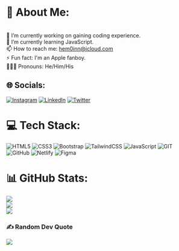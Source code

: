 # 💫 About Me:
<br>🔭 I’m currently working on gaining coding experience.<br>🌱 I’m currently learning JavaScript.<br>📫 How to reach me: hem0inn@icloud.com<br>⚡ Fun fact: I'm an Apple fanboy.<br>🧔🏻‍♂️ Pronouns: He/Him/His


## 🌐 Socials:
[![Instagram](https://img.shields.io/badge/Instagram-%23E4405F.svg?logo=Instagram&logoColor=white)](https://instagram.com/MartinFlischman) [![LinkedIn](https://img.shields.io/badge/LinkedIn-%230077B5.svg?logo=linkedin&logoColor=white)](https://linkedin.com/in/MartinFlischman) [![Twitter](https://img.shields.io/badge/Twitter-%231DA1F2.svg?logo=Twitter&logoColor=white)](https://twitter.com/MartinFlischman) 

# 💻 Tech Stack:
![HTML5](https://img.shields.io/badge/html5-%23E34F26.svg?style=flat&logo=html5&logoColor=white) ![CSS3](https://img.shields.io/badge/css3-%231572B6.svg?style=flat&logo=css3&logoColor=white) ![Bootstrap](https://img.shields.io/badge/bootstrap-%23563D7C.svg?style=flat&logo=bootstrap&logoColor=white) ![TailwindCSS](https://img.shields.io/badge/tailwindcss-%2338B2AC.svg?style=flat&logo=tailwind-css&logoColor=white) ![JavaScript](https://img.shields.io/badge/javascript-%23323330.svg?style=flat&logo=javascript&logoColor=%23F7DF1E) ![GIT](https://img.shields.io/badge/Git-fc6d26?style=flat&logo=git&logoColor=white) ![GitHub](https://img.shields.io/badge/GitHub-%23121011.svg?style=flat&logo=github&logoColor=white) ![Netlify](https://img.shields.io/badge/netlify-%23000000.svg?style=flat&logo=netlify&logoColor=#00C7B7) 	![Figma](https://img.shields.io/badge/figma-%23F24E1E.svg?style=flat&logo=figma&logoColor=white)
# 📊 GitHub Stats:
![](https://github-readme-stats.vercel.app/api?username=MartinFlischman&theme=dark&hide_border=false&include_all_commits=false&count_private=false)<br/>
![](https://github-readme-streak-stats.herokuapp.com/?user=MartinFlischman&theme=dark&hide_border=false)<br/>
![](https://github-readme-stats.vercel.app/api/top-langs/?username=MartinFlischman&theme=dark&hide_border=false&include_all_commits=false&count_private=false&layout=compact)

### ✍️ Random Dev Quote
![](https://quotes-github-readme.vercel.app/api?type=horizontal&theme=radical)

<!-- Proudly created with GPRM ( https://gprm.itsvg.in ) -->

